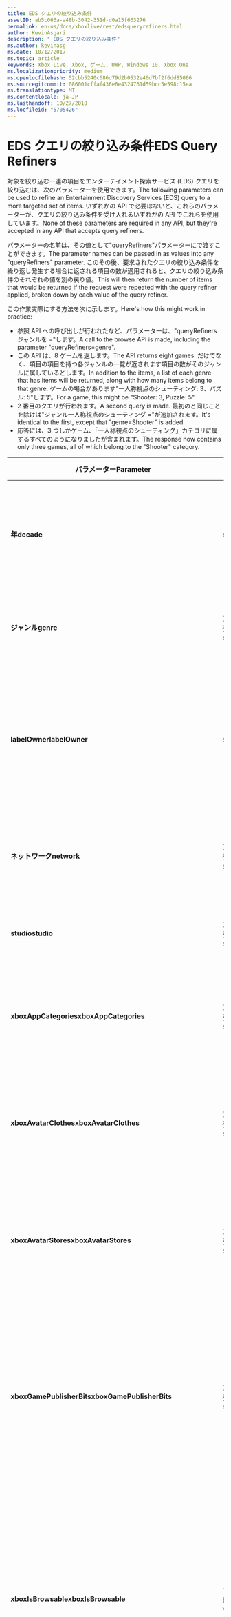 ```yaml
---
title: EDS クエリの絞り込み条件
assetID: ab5c066a-a48b-3042-351d-d0a15f663276
permalink: en-us/docs/xboxlive/rest/edsqueryrefiners.html
author: KevinAsgari
description: " EDS クエリの絞り込み条件"
ms.author: kevinasg
ms.date: 10/12/2017
ms.topic: article
keywords: Xbox Live, Xbox, ゲーム, UWP, Windows 10, Xbox One
ms.localizationpriority: medium
ms.openlocfilehash: 52cbb5240c686d79d2b0532e46d7bf2f6dd85066
ms.sourcegitcommit: 086001cffaf436e6e4324761d59bcc5e598c15ea
ms.translationtype: MT
ms.contentlocale: ja-JP
ms.lasthandoff: 10/27/2018
ms.locfileid: "5705426"
---
```

# <a name="eds-query-refiners"></a><span data-ttu-id="206f1-104">EDS クエリの絞り込み条件</span><span class="sxs-lookup"><span data-stu-id="206f1-104">EDS Query Refiners</span></span>
 
<a id="ID4EO"></a>

  
 
<span data-ttu-id="206f1-105">対象を絞り込む一連の項目をエンターテイメント探索サービス (EDS) クエリを絞り込むは、次のパラメーターを使用できます。</span><span class="sxs-lookup"><span data-stu-id="206f1-105">The following parameters can be used to refine an Entertainment Discovery Services (EDS) query to a more targeted set of items.</span></span> <span data-ttu-id="206f1-106">いずれかの API で必要はないと、これらのパラメーターが、クエリの絞り込み条件を受け入れるいずれかの API でこれらを使用しています。</span><span class="sxs-lookup"><span data-stu-id="206f1-106">None of these parameters are required in any API, but they're accepted in any API that accepts query refiners.</span></span>
 
<span data-ttu-id="206f1-107">パラメーターの名前は、その値として"queryRefiners"パラメーターにで渡すことができます。</span><span class="sxs-lookup"><span data-stu-id="206f1-107">The parameter names can be passed in as values into any "queryRefiners" parameter.</span></span> <span data-ttu-id="206f1-108">このその後、要求されたクエリの絞り込み条件を繰り返し発生する場合に返される項目の数が適用されると、クエリの絞り込み条件のそれぞれの値を別の戻り値。</span><span class="sxs-lookup"><span data-stu-id="206f1-108">This will then return the number of items that would be returned if the request were repeated with the query refiner applied, broken down by each value of the query refiner.</span></span>
 
<span data-ttu-id="206f1-109">この作業実際にする方法を次に示します。</span><span class="sxs-lookup"><span data-stu-id="206f1-109">Here's how this might work in practice:</span></span>
 
   * <span data-ttu-id="206f1-110">参照 API への呼び出しが行われたなど、パラメーターは、"queryRefiners ジャンルを ="します。</span><span class="sxs-lookup"><span data-stu-id="206f1-110">A call to the browse API is made, including the parameter "queryRefiners=genre".</span></span>
   * <span data-ttu-id="206f1-111">この API は、8 ゲームを返します。</span><span class="sxs-lookup"><span data-stu-id="206f1-111">The API returns eight games.</span></span> <span data-ttu-id="206f1-112">だけでなく、項目の項目を持つ各ジャンルの一覧が返されます項目の数がそのジャンルに属しているとします。</span><span class="sxs-lookup"><span data-stu-id="206f1-112">In addition to the items, a list of each genre that has items will be returned, along with how many items belong to that genre.</span></span> <span data-ttu-id="206f1-113">ゲームの場合があります"一人称視点のシューティング: 3、パズル: 5"します。</span><span class="sxs-lookup"><span data-stu-id="206f1-113">For a game, this might be "Shooter: 3, Puzzle: 5".</span></span>
   * <span data-ttu-id="206f1-114">2 番目のクエリが行われます。</span><span class="sxs-lookup"><span data-stu-id="206f1-114">A second query is made.</span></span> <span data-ttu-id="206f1-115">最初のと同じことを除けば"ジャンル一人称視点のシューティング ="が追加されます。</span><span class="sxs-lookup"><span data-stu-id="206f1-115">It's identical to the first, except that "genre=Shooter" is added.</span></span>
   * <span data-ttu-id="206f1-116">応答には、3 つしかゲーム、「一人称視点のシューティング」カテゴリに属するすべてのようになりましたが含まれます。</span><span class="sxs-lookup"><span data-stu-id="206f1-116">The response now contains only three games, all of which belong to the "Shooter" category.</span></span>
  
| <span data-ttu-id="206f1-117">パラメーター</span><span class="sxs-lookup"><span data-stu-id="206f1-117">Parameter</span></span>| <span data-ttu-id="206f1-118">データ型</span><span class="sxs-lookup"><span data-stu-id="206f1-118">Data Type</span></span>| <span data-ttu-id="206f1-119">説明</span><span class="sxs-lookup"><span data-stu-id="206f1-119">Description</span></span>| 
| --- | --- | --- | 
| <b><span data-ttu-id="206f1-120">年</span><span class="sxs-lookup"><span data-stu-id="206f1-120">decade</span></span></b>| <span data-ttu-id="206f1-121">string</span><span class="sxs-lookup"><span data-stu-id="206f1-121">string</span></span>| <span data-ttu-id="206f1-122">10 年間ですべての項目する必要がありますリリースされています。</span><span class="sxs-lookup"><span data-stu-id="206f1-122">The decade in which all items must have been released.</span></span>| 
| <b><span data-ttu-id="206f1-123">ジャンル</span><span class="sxs-lookup"><span data-stu-id="206f1-123">genre</span></span></b>| <span data-ttu-id="206f1-124">文字列の配列</span><span class="sxs-lookup"><span data-stu-id="206f1-124">array of string</span></span>| <span data-ttu-id="206f1-125">すべての項目が必要なジャンルの一覧。</span><span class="sxs-lookup"><span data-stu-id="206f1-125">The list of genres that all items must have.</span></span>| 
| <b><span data-ttu-id="206f1-126">labelOwner</span><span class="sxs-lookup"><span data-stu-id="206f1-126">labelOwner</span></span></b>| <span data-ttu-id="206f1-127">string</span><span class="sxs-lookup"><span data-stu-id="206f1-127">string</span></span>| <span data-ttu-id="206f1-128">アーティスト、アルバム、またはトラックに関連付けられているミュージック ラベル。</span><span class="sxs-lookup"><span data-stu-id="206f1-128">The music label associated with the artist, album, or track.</span></span>| 
| <b><span data-ttu-id="206f1-129">ネットワーク</span><span class="sxs-lookup"><span data-stu-id="206f1-129">network</span></span></b>| <span data-ttu-id="206f1-130">文字列の配列</span><span class="sxs-lookup"><span data-stu-id="206f1-130">array of string</span></span>| <span data-ttu-id="206f1-131">このネットワークは、項目を作成します。</span><span class="sxs-lookup"><span data-stu-id="206f1-131">The network that created the items.</span></span>| 
| <b><span data-ttu-id="206f1-132">studio</span><span class="sxs-lookup"><span data-stu-id="206f1-132">studio</span></span></b>| <span data-ttu-id="206f1-133">文字列の配列</span><span class="sxs-lookup"><span data-stu-id="206f1-133">array of string</span></span>| <span data-ttu-id="206f1-134">項目の作成、studio します。</span><span class="sxs-lookup"><span data-stu-id="206f1-134">The studio that created the items.</span></span>| 
| <b><span data-ttu-id="206f1-135">xboxAppCategories</span><span class="sxs-lookup"><span data-stu-id="206f1-135">xboxAppCategories</span></span></b>| <span data-ttu-id="206f1-136">文字列の配列</span><span class="sxs-lookup"><span data-stu-id="206f1-136">array of string</span></span>| <span data-ttu-id="206f1-137">すべての Xbox アプリに必要なカテゴリの一覧。</span><span class="sxs-lookup"><span data-stu-id="206f1-137">The list of categories that all Xbox Apps must have.</span></span>| 
| <b><span data-ttu-id="206f1-138">xboxAvatarClothes</span><span class="sxs-lookup"><span data-stu-id="206f1-138">xboxAvatarClothes</span></span></b>| <span data-ttu-id="206f1-139">文字列の配列</span><span class="sxs-lookup"><span data-stu-id="206f1-139">array of string</span></span>| <span data-ttu-id="206f1-140">洋服の種類の一覧のすべての Xbox アバター項目が必要です。</span><span class="sxs-lookup"><span data-stu-id="206f1-140">The list of clothing types all Xbox Avatar items must have.</span></span>| 
| <b><span data-ttu-id="206f1-141">xboxAvatarStores</span><span class="sxs-lookup"><span data-stu-id="206f1-141">xboxAvatarStores</span></span></b>| <span data-ttu-id="206f1-142">文字列の配列</span><span class="sxs-lookup"><span data-stu-id="206f1-142">array of string</span></span>| <span data-ttu-id="206f1-143">アバター項目が所属する必要があるすべての Xbox にストアの一覧。</span><span class="sxs-lookup"><span data-stu-id="206f1-143">The list of stores to which all Xbox avatar items must belong.</span></span>| 
| <b><span data-ttu-id="206f1-144">xboxGamePublisherBits</span><span class="sxs-lookup"><span data-stu-id="206f1-144">xboxGamePublisherBits</span></span></b>| <span data-ttu-id="206f1-145">文字列の配列</span><span class="sxs-lookup"><span data-stu-id="206f1-145">array of string</span></span>| <span data-ttu-id="206f1-146">すべてのゲームの種類の項目や AppType 項目に対して設定する必要がありますゲーム パブリッシャー ビットの一覧。</span><span class="sxs-lookup"><span data-stu-id="206f1-146">The list of game publisher bits that must be set on all GameType items or AppType items.</span></span>| 
| <b><span data-ttu-id="206f1-147">xboxIsBrowsable</span><span class="sxs-lookup"><span data-stu-id="206f1-147">xboxIsBrowsable</span></span></b>| <span data-ttu-id="206f1-148">ブール値</span><span class="sxs-lookup"><span data-stu-id="206f1-148">Boolean value</span></span>| <span data-ttu-id="206f1-149"><b>True</b>を返す場合は、実践的なコンテンツだけでなく、直接操作できる完全なゲームです。</span><span class="sxs-lookup"><span data-stu-id="206f1-149">If <b>true</b>, will return full games which are not directly actionable in addition to actionable content.</span></span> <span data-ttu-id="206f1-150">既定値は<b>false</b>。</span><span class="sxs-lookup"><span data-stu-id="206f1-150">Defaults to <b>false</b>.</span></span>| 
| <b><span data-ttu-id="206f1-151">xboxHasChildMediaItemTypes</span><span class="sxs-lookup"><span data-stu-id="206f1-151">xboxHasChildMediaItemTypes</span></span></b>| <span data-ttu-id="206f1-152">文字列の配列</span><span class="sxs-lookup"><span data-stu-id="206f1-152">array of string</span></span>| <span data-ttu-id="206f1-153">ゲームのメディアのグループで返されたすべての項目には、子のメディア項目の種類は、指定された値のいずれかが必要です。</span><span class="sxs-lookup"><span data-stu-id="206f1-153">All returned items with a media group of Game must have children whose media item type is one of the provided values.</span></span>| 
  
<a id="ID4EEF"></a>

 
## <a name="see-also"></a><span data-ttu-id="206f1-154">関連項目</span><span class="sxs-lookup"><span data-stu-id="206f1-154">See also</span></span>
 
<a id="ID4EGF"></a>

 
##### <a name="parent"></a><span data-ttu-id="206f1-155">Parent</span><span class="sxs-lookup"><span data-stu-id="206f1-155">Parent</span></span>  

[<span data-ttu-id="206f1-156">その他の参照情報</span><span class="sxs-lookup"><span data-stu-id="206f1-156">Additional Reference</span></span>](atoc-xboxlivews-reference-additional.md)

  
<a id="ID4ESF"></a>

 
##### <a name="further-information"></a><span data-ttu-id="206f1-157">詳細情報</span><span class="sxs-lookup"><span data-stu-id="206f1-157">Further Information</span></span> 

[<span data-ttu-id="206f1-158">マーケットプレース URI</span><span class="sxs-lookup"><span data-stu-id="206f1-158">Marketplace URIs</span></span>](../uri/marketplace/atoc-reference-marketplace.md)

   